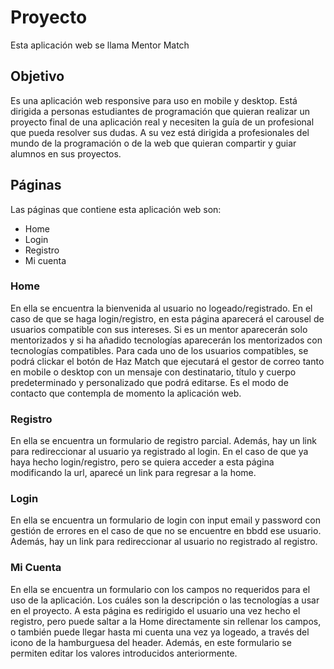 # Proyecto

Esta aplicación web se llama Mentor Match

## Objetivo

Es una aplicación web responsive para uso en mobile y desktop. 
Está dirigida a personas estudiantes de programación que quieran realizar un proyecto final de una aplicación real y necesiten la guía de un profesional que pueda resolver sus dudas. A su vez está dirigida a profesionales del mundo de la programación o de la web que quieran compartir y guiar alumnos en sus proyectos.

## Páginas

Las páginas que contiene esta aplicación web son:
- Home
- Login
- Registro
- Mi cuenta

### Home

En ella se encuentra la bienvenida al usuario no logeado/registrado.
En el caso de que se haga login/registro, en esta página aparecerá el carousel de usuarios compatible con sus intereses.
Si es un mentor aparecerán solo mentorizados y si ha añadido tecnologías aparecerán los mentorizados con tecnologías compatibles. 
Para cada uno de los usuarios compatibles, se podrá clickar el botón de Haz Match que ejecutará el gestor de correo tanto en mobile o desktop con un mensaje con destinatario, título y cuerpo predeterminado y personalizado que podrá editarse.
Es el modo de contacto que contempla de momento la aplicación web.

### Registro

En ella se encuentra un formulario de registro parcial.
Además, hay un link para redireccionar al usuario ya registrado al login.
En el caso de que ya haya hecho login/registro, pero se quiera acceder a esta página modificando la url, aparecé un link para regresar a la home.

### Login

En ella se encuentra un formulario de login con input email y password con gestión de errores en el caso de que no se encuentre en bbdd ese usuario.
Además, hay un link para redireccionar al usuario no registrado al registro.

### Mi Cuenta

En ella se encuentra un formulario con los campos no requeridos para el uso de la aplicación. Los cuáles son la descripción o las tecnologías a usar en el proyecto.
A esta página es redirigido el usuario una vez hecho el registro, pero puede saltar a la Home directamente sin rellenar los campos, o también puede llegar hasta mi cuenta una vez ya logeado, a través del icono de la hamburguesa del header.
Además, en este formulario se permiten editar los valores introducidos anteriormente.

